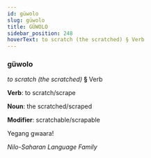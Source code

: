 ```yaml
---
id: güwolo
slug: güwolo
title: GÜWOLO
sidebar_position: 248
hoverText: to scratch (the scratched) § Verb
---
```


### güwolo

*to scratch (the scratched)* **§** Verb

**Verb**: to scratch/scrape

**Noun**: the scratched/scraped

**Modifier**: scratchable/scrapable

Yegang gwaaraǃ 

*Nilo-Saharan Language Family*